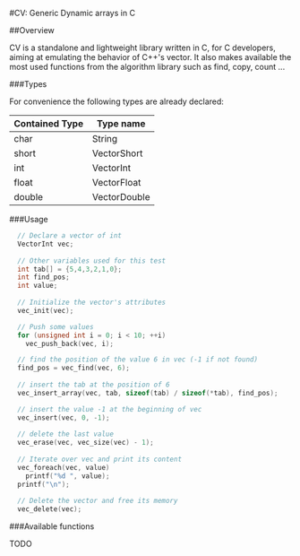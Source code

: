 #CV: Generic Dynamic arrays in C

##<a name="overview"></a>Overview

CV is a standalone and lightweight library written in C, for C developers, aiming at emulating the behavior of C++'s vector.
It also makes available the most used functions from the algorithm library such as find, copy, count ...

###Types

For convenience the following types are already declared:

| Contained Type  | Type name     |
|-----------------|---------------|
| char            | String        |
| short           | VectorShort   |
| int             | VectorInt     |
| float           | VectorFloat   |
| double          | VectorDouble  |

###Usage

```c
  // Declare a vector of int
  VectorInt vec;
  
  // Other variables used for this test
  int tab[] = {5,4,3,2,1,0};
  int find_pos;
  int value;
  
  // Initialize the vector's attributes
  vec_init(vec);

  // Push some values
  for (unsigned int i = 0; i < 10; ++i)
    vec_push_back(vec, i);

  // find the position of the value 6 in vec (-1 if not found)
  find_pos = vec_find(vec, 6);
  
  // insert the tab at the position of 6
  vec_insert_array(vec, tab, sizeof(tab) / sizeof(*tab), find_pos);

  // insert the value -1 at the beginning of vec
  vec_insert(vec, 0, -1);
  
  // delete the last value
  vec_erase(vec, vec_size(vec) - 1);
  
  // Iterate over vec and print its content
  vec_foreach(vec, value)
    printf("%d ", value);
  printf("\n");
  
  // Delete the vector and free its memory
  vec_delete(vec);
```

###Available functions

TODO
